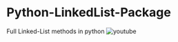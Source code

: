 # Python-LinkedList-Package
Full Linked-List methods in python
![youtube](https://user-images.githubusercontent.com/87011464/202465476-59ee1246-8312-468d-8a36-741dc27e8a80.png)
